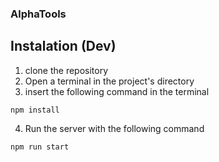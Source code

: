 ### AlphaTools

## Instalation (Dev)

1. clone the repository
2. Open a terminal in the project's directory
3. insert the following command in the terminal

```
npm install
```

4. Run the server with the following command

```
npm run start
```

